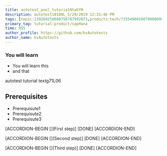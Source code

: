 ```yaml
---
title: autotest_pool_tutorialNtwSYM
description: autotest10180L_5/29/2019 12:31:46 PM
tags: [topic:139269250608756787992873,products:tech/73554900100700000996,tutorial:experience/advanced]
primary_tag: tutorial:product/sapHana
time: 955
author_profile: https://github.com/ksAutotests
author_name: ksAutotests
---
```

### You will learn
- You will learn this
- and that

autotest tutorial textg71L06

## Prerequisites
- Prerequisute1
- Prerequisute2
- Prerequisute3

[ACCORDION-BEGIN [](First step)]
[DONE]
[ACCORDION-END]

[ACCORDION-BEGIN [](Second step)]
[DONE]
[ACCORDION-END]

[ACCORDION-BEGIN [](Third step)]
[DONE]
[ACCORDION-END]

